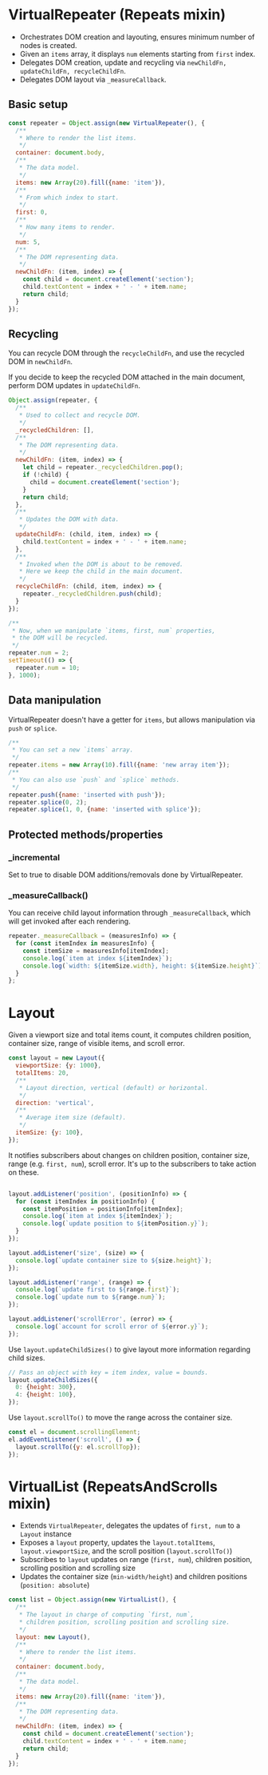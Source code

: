 # VirtualRepeater (Repeats mixin)

- Orchestrates DOM creation and layouting, ensures minimum number of nodes is created.
- Given an `items` array, it displays `num` elements starting from `first` index.
- Delegates DOM creation, update and recycling via `newChildFn, updateChildFn, recycleChildFn`.
- Delegates DOM layout via `_measureCallback`.

## Basic setup

```js
const repeater = Object.assign(new VirtualRepeater(), {
  /**
   * Where to render the list items.
   */
  container: document.body,
  /**
   * The data model.
   */
  items: new Array(20).fill({name: 'item'}),
  /**
   * From which index to start.
   */
  first: 0,
  /**
   * How many items to render.
   */
  num: 5,
  /**
   * The DOM representing data.
   */
  newChildFn: (item, index) => {
    const child = document.createElement('section');
    child.textContent = index + ' - ' + item.name;
    return child;
  }
});
```

## Recycling

You can recycle DOM through the `recycleChildFn`, and use the recycled DOM
in `newChildFn`.

If you decide to keep the recycled DOM attached in the main document, perform
DOM updates in `updateChildFn`.

```js
Object.assign(repeater, {
  /**
   * Used to collect and recycle DOM.
   */
  _recycledChildren: [],
  /**
   * The DOM representing data.
   */
  newChildFn: (item, index) => {
    let child = repeater._recycledChildren.pop();
    if (!child) {
      child = document.createElement('section');
    }
    return child;
  },
  /**
   * Updates the DOM with data.
   */
  updateChildFn: (child, item, index) => {
    child.textContent = index + ' - ' + item.name;
  },
  /**
   * Invoked when the DOM is about to be removed.
   * Here we keep the child in the main document.
   */
  recycleChildFn: (child, item, index) => {
    repeater._recycledChildren.push(child);
  }
});

/**
 * Now, when we manipulate `items, first, num` properties,
 * the DOM will be recycled.
 */
repeater.num = 2;
setTimeout(() => {
  repeater.num = 10;
}, 1000);

```

## Data manipulation

VirtualRepeater doesn't have a getter for `items`, but allows manipulation 
via `push` or `splice`.

```js
/**
 * You can set a new `items` array.
 */
repeater.items = new Array(10).fill({name: 'new array item'});
/**
 * You can also use `push` and `splice` methods.
 */
repeater.push({name: 'inserted with push'});
repeater.splice(0, 2);
repeater.splice(1, 0, {name: 'inserted with splice'});
```

## Protected methods/properties

### _incremental

Set to true to disable DOM additions/removals done by VirtualRepeater.

### _measureCallback()

You can receive child layout information through `_measureCallback`,
which will get invoked after each rendering.
```js
repeater._measureCallback = (measuresInfo) => {
  for (const itemIndex in measuresInfo) {
    const itemSize = measuresInfo[itemIndex];
    console.log(`item at index ${itemIndex}`);
    console.log(`width: ${itemSize.width}, height: ${itemSize.height}`);
  }
};
```

# Layout

Given a viewport size and total items count, it computes children position, container size, range of visible items, and scroll error.

```js
const layout = new Layout({
  viewportSize: {y: 1000},
  totalItems: 20,
  /**
   * Layout direction, vertical (default) or horizontal.
   */
  direction: 'vertical',
  /**
   * Average item size (default).
   */
  itemSize: {y: 100},
});
```

It notifies subscribers about changes on children position, container size, range (e.g. `first, num`), scroll error. It's up to the subscribers to take action on these.

```js

layout.addListener('position', (positionInfo) => {
  for (const itemIndex in positionInfo) {
    const itemPosition = positionInfo[itemIndex];
    console.log(`item at index ${itemIndex}`);
    console.log(`update position to ${itemPosition.y}`);
  }
});

layout.addListener('size', (size) => {
  console.log(`update container size to ${size.height}`);
});

layout.addListener('range', (range) => {
  console.log(`update first to ${range.first}`);
  console.log(`update num to ${range.num}`);
});

layout.addListener('scrollError', (error) => {
  console.log(`account for scroll error of ${error.y}`);
});
```

Use `layout.updateChildSizes()` to give layout more information regarding child sizes.
```js
// Pass an object with key = item index, value = bounds.
layout.updateChildSizes({
  0: {height: 300},
  4: {height: 100},
});
```

Use `layout.scrollTo()` to move the range across the container size.
```js
const el = document.scrollingElement;
el.addEventListener('scroll', () => {
  layout.scrollTo({y: el.scrollTop});
});
```

# VirtualList (RepeatsAndScrolls mixin)

- Extends `VirtualRepeater`, delegates the updates of `first, num` to a `Layout` instance
- Exposes a `layout` property, updates the `layout.totalItems`, `layout.viewportSize`, and the scroll position (`layout.scrollTo()`)
- Subscribes to `layout` updates on range (`first, num`), children position, scrolling position and scrolling size
- Updates the container size (`min-width/height`) and children positions (`position: absolute`)

```js
const list = Object.assign(new VirtualList(), {
  /**
   * The layout in charge of computing `first, num`,
   * children position, scrolling position and scrolling size.
   */
  layout: new Layout(),
  /**
   * Where to render the list items.
   */
  container: document.body,
  /**
   * The data model.
   */
  items: new Array(20).fill({name: 'item'}),
  /**
   * The DOM representing data.
   */
  newChildFn: (item, index) => {
    const child = document.createElement('section');
    child.textContent = index + ' - ' + item.name;
    return child;
  }
});
```
